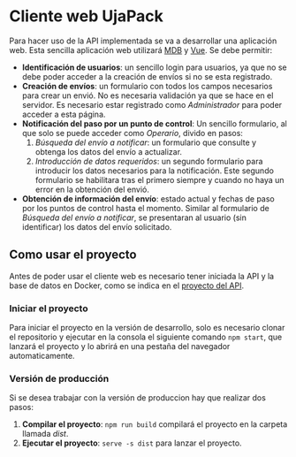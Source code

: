 # Cliente web UjaPack
Para hacer uso de la API implementada se va a desarrollar una aplicación web. Esta sencilla aplicación web utilizará [MDB](https://mdbootstrap.com/docs/vue/) y [Vue](https://vuejs.org/). Se debe permitir:

- **Identificación de usuarios**: un sencillo login para usuarios, ya que no se debe poder acceder a la creación de envíos si no se esta registrado.
- **Creación de envíos**: un formulario con todos los campos necesarios para crear un envió. No es necesaria validación ya que se hace en el servidor. Es necesario estar registrado como *Administrador* para poder acceder a esta página.
- **Notificación del paso por un punto de control**: Un sencillo formulario, al que solo se puede acceder como *Operario*, divido en pasos:
   1. *Búsqueda del envío a notificar*: un formulario que consulte y obtenga los datos del envío a actualizar.
   2. *Introducción de datos requeridos*: un segundo formulario para introducir los datos necesarios para la notificación. Este segundo formulario se habilitara tras el primero siempre y cuando no haya un error en la obtención del envió.
- **Obtención de información del envío**: estado actual y fechas de paso por los puntos de control hasta el momento. Similar al formulario de *Búsqueda del envío a notificar*, se presentaran al usuario (sin identificar) los datos del envío solicitado.

## Como usar el proyecto
Antes de poder usar el cliente web es necesario tener iniciada la API y la base de datos en Docker, como se indica en el [proyecto del API](https://gitlab.com/sjm00010/dae).
### Iniciar el proyecto
Para iniciar el proyecto en la versión de desarrollo, solo es necesario clonar el repositorio y ejecutar en la consola el siguiente comando ``` npm start ```, que lanzará el proyecto y lo abrirá en una pestaña del navegador automaticamente.

### Versión de producción
Si se desea trabajar con la versión de produccion hay que realizar dos pasos:
1. **Compilar el proyecto**: ```npm run build``` compilará el proyecto en la carpeta llamada *dist*.
2. **Ejecutar el proyecto**: ```serve -s dist``` para lanzar el proyecto.
